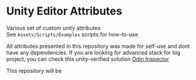 # Unity Editor Attributes
Various set of custom unity attributes  
See `Assets/Scripts/Examples` scripts for how-to-use

All attributes presented in this repository was made for self-use and dont have any dependencies.
If you are looking for advanced stack for big project, you can check this unity-verified solution [Odin Inspector](https://odininspector.com/)

This repository will be 
